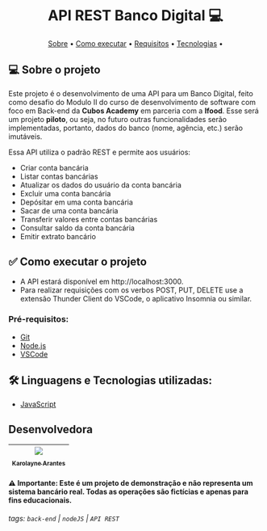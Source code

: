 <h1 align="center"> 
	API REST Banco Digital 💻
</h1>

<p align="center">
 <a href="#-sobre-o-projeto">Sobre</a> •
 <a href="#-como-executar-o-projeto">Como executar</a> • 
  <a href="#-pre-requisitos">Requisitos</a> • 
 <a href="#-linguagem-utilizada">Tecnologias</a> • 
</p>

## 💻 Sobre o projeto

Este projeto é o desenvolvimento de uma API para um Banco Digital, feito como desafio do Modulo II do curso de desenvolvimento de software com foco em Back-end da **Cubos Academy** em parceria com a **Ifood**. Esse será um projeto **piloto**, ou seja, no futuro outras funcionalidades serão implementadas, portanto, dados do banco (nome, agência, etc.) serão imutáveis. 

Essa API utiliza o padrão REST e permite aos usuários:

-   Criar conta bancária
-   Listar contas bancárias
-   Atualizar os dados do usuário da conta bancária
-   Excluir uma conta bancária
-   Depósitar em uma conta bancária
-   Sacar de uma conta bancária
-   Transferir valores entre contas bancárias
-   Consultar saldo da conta bancária
-   Emitir extrato bancário

## ✅ Como executar o projeto

- A API estará disponível em http://localhost:3000.
- Para realizar requisições com os verbos POST, PUT, DELETE use a extensão Thunder Client do VSCode, o aplicativo Insomnia ou similar.





### Pré-requisitos:

- [Git](https://git-scm.com)
- [Node.js](https://nodejs.org/en/)
- [VSCode](https://code.visualstudio.com/)

## 🛠 Linguagens e Tecnologias utilizadas:

- [JavaScript](https://developer.mozilla.org/pt-BR/docs/Web/JavaScript)

## Desenvolvedora

| [<img src="![Alt text](img/octocat-1695760041166.png)" width=40><br><sub>Karolayne Arantes</sub>](https://github.com/KarolayneADP) |
| :---: |

#### ⚠️ Importante: Este é um projeto de demonstração e não representa um sistema bancário real. Todas as operações são fictícias e apenas para fins educacionais.


###### tags: `back-end` | `nodeJS` | `API REST`



